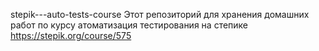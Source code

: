 stepik---auto-tests-course
Этот репозиторий для хранения домашних работ по курсу атоматизация тестирования на степике https://stepik.org/course/575
